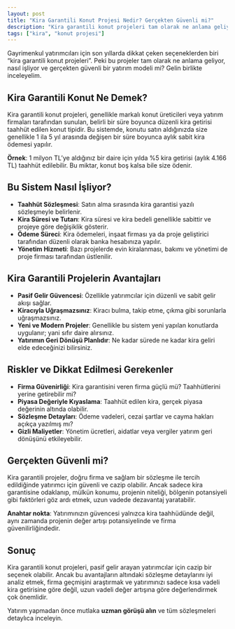 ```yaml
---
layout: post
title: "Kira Garantili Konut Projesi Nedir? Gerçekten Güvenli mi?"
description: "Kira garantili konut projeleri tam olarak ne anlama geliyor, nasıl işliyor ve gerçekten güvenli bir yatırım modeli mi?"
tags: ["kira", "konut projesi"]
---
```


Gayrimenkul yatırımcıları için son yıllarda dikkat çeken seçeneklerden biri “kira garantili konut projeleri”. Peki bu projeler tam olarak ne anlama geliyor, nasıl işliyor ve gerçekten güvenli bir yatırım modeli mi? Gelin birlikte inceleyelim.

## Kira Garantili Konut Ne Demek?

Kira garantili konut projeleri, genellikle markalı konut üreticileri veya yatırım firmaları tarafından sunulan, belirli bir süre boyunca düzenli kira getirisi taahhüt edilen konut tipidir. Bu sistemde, konutu satın aldığınızda size genellikle 1 ila 5 yıl arasında değişen bir süre boyunca aylık sabit kira ödemesi yapılır.

**Örnek**: 1 milyon TL’ye aldığınız bir daire için yılda %5 kira getirisi (aylık 4.166 TL) taahhüt edilebilir. Bu miktar, konut boş kalsa bile size ödenir.

## Bu Sistem Nasıl İşliyor?

- **Taahhüt Sözleşmesi**: Satın alma sırasında kira garantisi yazılı sözleşmeyle belirlenir.
- **Kira Süresi ve Tutarı**: Kira süresi ve kira bedeli genellikle sabittir ve projeye göre değişiklik gösterir.
- **Ödeme Süreci**: Kira ödemeleri, inşaat firması ya da proje geliştirici tarafından düzenli olarak banka hesabınıza yapılır.
- **Yönetim Hizmeti**: Bazı projelerde evin kiralanması, bakımı ve yönetimi de proje firması tarafından üstlenilir.

## Kira Garantili Projelerin Avantajları

- **Pasif Gelir Güvencesi**: Özellikle yatırımcılar için düzenli ve sabit gelir akışı sağlar.
- **Kiracıyla Uğraşmazsınız**: Kiracı bulma, takip etme, çıkma gibi sorunlarla uğraşmazsınız.
- **Yeni ve Modern Projeler**: Genellikle bu sistem yeni yapılan konutlarda uygulanır; yani sıfır daire alırsınız.
- **Yatırımın Geri Dönüşü Planlıdır**: Ne kadar sürede ne kadar kira geliri elde edeceğinizi bilirsiniz.

## Riskler ve Dikkat Edilmesi Gerekenler

- **Firma Güvenirliği**: Kira garantisini veren firma güçlü mü? Taahhütlerini yerine getirebilir mi?
- **Piyasa Değeriyle Kıyaslama**: Taahhüt edilen kira, gerçek piyasa değerinin altında olabilir.
- **Sözleşme Detayları**: Ödeme vadeleri, cezai şartlar ve cayma hakları açıkça yazılmış mı?
- **Gizli Maliyetler**: Yönetim ücretleri, aidatlar veya vergiler yatırım geri dönüşünü etkileyebilir.

## Gerçekten Güvenli mi?
Kira garantili projeler, doğru firma ve sağlam bir sözleşme ile tercih edildiğinde yatırımcı için güvenli ve cazip olabilir. Ancak sadece kira garantisine odaklanıp, mülkün konumu, projenin niteliği, bölgenin potansiyeli gibi faktörleri göz ardı etmek, uzun vadede dezavantaj yaratabilir.

**Anahtar nokta**: Yatırımınızın güvencesi yalnızca kira taahhüdünde değil, aynı zamanda projenin değer artışı potansiyelinde ve firma güvenilirliğindedir.

## Sonuç

Kira garantili konut projeleri, pasif gelir arayan yatırımcılar için cazip bir seçenek olabilir. Ancak bu avantajların altındaki sözleşme detaylarını iyi analiz etmek, firma geçmişini araştırmak ve yatırımınızı sadece kısa vadeli kira getirisine göre değil, uzun vadeli değer artışına göre değerlendirmek çok önemlidir.

Yatırım yapmadan önce mutlaka **uzman görüşü alın** ve tüm sözleşmeleri detaylıca inceleyin.